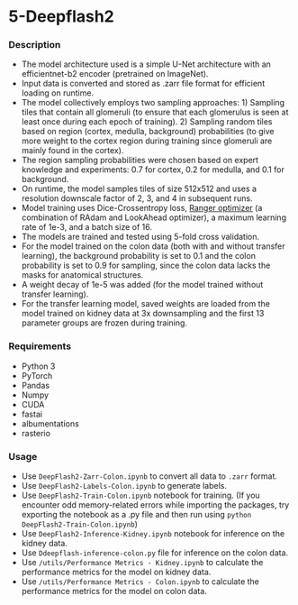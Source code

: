 # 5-Deepflash2

### Description
- The model architecture used is a simple U-Net architecture with an efficientnet-b2 encoder (pretrained on ImageNet). 
- Input data is converted and stored as .zarr file format for efficient loading on runtime. 
- The model collectively employs two sampling approaches: 1) Sampling tiles that contain all glomeruli (to ensure that each glomerulus is seen at least once during each epoch of training). 2) Sampling random tiles based on region (cortex, medulla, background) probabilities (to give more weight to the cortex region during training since glomeruli are mainly found in the cortex). 
- The region sampling probabilities were chosen based on expert knowledge and experiments: 0.7 for cortex, 0.2 for medulla, and 0.1 for background. 
- On runtime, the model samples tiles of size 512x512 and uses a resolution downscale factor of 2, 3, and 4 in subsequent runs. 
- Model training uses Dice-Crossentropy loss, [Ranger optimizer](https://github.com/lessw2020/Ranger-Deep-Learning-Optimizer) (a combination of RAdam and LookAhead optimizer), a maximum learning rate of 1e-3, and a batch size of 16. 
- The models are trained and tested using 5-fold cross validation.
- For the model trained on the colon data (both with and without transfer learning), the background probability is set to 0.1 and the colon probability is set to 0.9 for sampling, since the colon data lacks the masks for anatomical structures. 
- A weight decay of 1e-5 was added (for the model trained without transfer learning). 
- For the transfer learning model, saved weights are loaded from the model trained on kidney data at 3x downsampling and the first 13 parameter groups are frozen during training. 

### Requirements
- Python 3
- PyTorch
- Pandas
- Numpy
- CUDA
- fastai
- albumentations
- rasterio

### Usage
- Use `DeepFlash2-Zarr-Colon.ipynb` to convert all data to `.zarr` format.
- Use `DeepFlash2-Labels-Colon.ipynb` to generate labels.
- Use `DeepFlash2-Train-Colon.ipynb` notebook for training. (If you encounter odd memory-related errors while importing the packages, try exporting the notebook as a .py file and then run using `python DeepFlash2-Train-Colon.ipynb`)
- Use `DeepFlash2-Inference-Kidney.ipynb` notebook for inference on the kidney data.
- Use `Ddeepflash-inference-colon.py` file for inference on the colon data.
- Use `/utils/Performance Metrics - Kidney.ipynb` to calculate the performance metrics for the model on kidney data.
- Use `/utils/Performance Metrics - Colon.ipynb` to calculate the performance metrics for the model on colon data.
